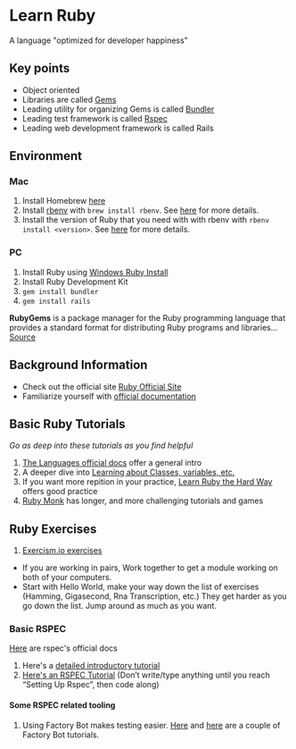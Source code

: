 # Learn Ruby
A language "optimized for developer happiness"

## Key points
- Object oriented
- Libraries are called [Gems](https://rubygems.org/)
- Leading utility for organizing Gems is called [Bundler](http://bundler.io/)
- Leading test framework is called [Rspec](http://rspec.info/)
- Leading web development framework is called Rails

## Environment
### Mac
1. Install Homebrew [here](https://brew.sh/)
2. Install [rbenv](https://github.com/rbenv/rbenv#installation) with `brew install rbenv`. See [here](https://github.com/rbenv/rbenv#homebrew-on-macos) for more details.
3. Install the version of Ruby that you need with with rbenv with `rbenv install <version>`. See [here](https://github.com/rbenv/rbenv#installing-ruby-versions) for more details.

### PC
1. Install Ruby using [Windows Ruby Install](https://rubyinstaller.org/)
2. Install Ruby Development Kit
3. `gem install bundler`
3. `gem install rails`

**RubyGems** is a package manager for the Ruby programming language that provides a standard format for distributing Ruby programs and libraries... [Source](https://en.wikipedia.org/wiki/RubyGems)

## Background Information
- Check out the official site [Ruby Official Site](https://www.ruby-lang.org/en/)
- Familiarize yourself with [official documentation](http://ruby-doc.org/)

## Basic Ruby Tutorials
*Go as deep into these tutorials as you find helpful*
1. [The Languages official docs](https://www.ruby-lang.org/en/documentation/quickstart/) offer a general intro
1. A deeper dive into [Learning about Classes, variables, etc.](http://ruby-doc.com/docs/ProgrammingRuby/)
1. If you want more repition in your practice, [Learn Ruby the Hard Way](https://learnrubythehardway.org/book/) offers good practice
1. [Ruby Monk](https://rubymonk.com/) has longer, and more challenging tutorials and games

## Ruby Exercises

1. [Exercism.io exercises](https://exercism.org/tracks/ruby/exercises)
  * If you are working in pairs, Work together to get a module working on both of your computers.
  * Start with Hello World, make your way down the list of exercises (Hamming, Gigasecond, Rna Transcription, etc.) They get harder as you go down the list. Jump around as much as you want.

### Basic RSPEC
[Here](http://rspec.info/documentation/) are rspec's official docs
1. Here's a [detailed introductory tutorial](https://medium.com/craft-academy/introduction-to-ruby-and-rspec-135da4051802)
1. [Here's an RSPEC Tutorial](https://semaphoreci.com/community/tutorials/getting-started-with-rspec) (Don’t write/type anything until you reach “Setting Up Rspec”, then code along)

#### Some RSPEC related tooling
1. Using Factory Bot makes testing easier. [Here](https://semaphoreci.com/community/tutorials/working-effectively-with-data-factories-using-factorybot) and [here](https://medium.com/craft-academy/introduction-to-ruby-and-rspec-135da4051802) are a couple of Factory Bot tutorials.

